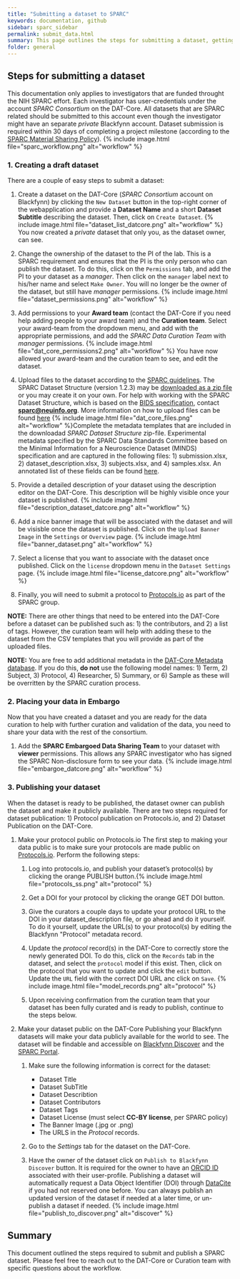 ```yaml
---
title: "Submitting a dataset to SPARC"
keywords: documentation, github
sidebar: sparc_sidebar
permalink: submit_data.html
summary: This page outlines the steps for submitting a dataset, getting the data curated, releasing the data under embargo, and eventually making the data publicly available. 
folder: general
---
```


## Steps for submitting a dataset

This documentation only applies to investigators that are funded throught the NIH SPARC effort. Each investigator has user-credentials under the account *SPARC Consortium* on the DAT-Core. All datasets that are SPARC related should be submitted to this account even though the investigator might have an separate *private* Blackfynn account. Dataset submission is required within 30 days of completing a project milestone (according to the [SPARC Material Sharing Policy](https://commonfund.nih.gov/sparc/materialsharing)). {% include image.html file="sparc_workflow.png" alt="workflow" %}


### 1. Creating a draft dataset
There are a couple of easy steps to submit a dataset:

1. Create a dataset on the DAT-Core (*SPARC Consortium* account on Blackfynn) by clicking the `New Dataset` button in the top-right corner of the webapplication and provide a **Dataset Name** and a short **Dataset Subtitle** describing the dataset. Then, click on `Create Dataset`. {% include image.html file="dataset_list_datcore.png" alt="workflow" %} You now created a *private* dataset that only you, as the dataset owner, can see.

2. Change the ownership of the dataset to the PI of the lab. This is a SPARC requirement and ensures that the PI is the only person who can publish the dataset. To do this, click on the `Permissions` tab, and add the PI to your dataset as a *manager*. Then click on the `manager` label next to his/her name and select `Make Owner`. You will no longer be the owner of the dataset, but still have *manager* permissions. {% include image.html file="dataset_permissions.png" alt="workflow" %}

3. Add permissions to your **Award team** (contact the DAT-Core if you need help adding people to your award team) and the **Curation team**. Select your award-team from the dropdown menu, and add with the appropriate permissions, and add the *SPARC Data Curation Team* with *manager* permissions. {% include image.html file="dat_core_permissions2.png" alt="workflow" %} You have now allowed your award-team and the curation team to see, and edit the dataset.

4. Upload files to the dataset according to the [SPARC guidelines](https://docs.google.com/presentation/d/1EQPn1FmANpPsFt3CguU-JOQVMMlJsNXluQAK_gb2qVg/edit#slide=id.p1).  The SPARC Dataset Structure (version 1.2.3) may be [downloaded as a zip file](https://github.com/SciCrunch/sparc-curation/releases/tag/dataset-template-1.2.3) or you may create it on your own. For help with working with the SPARC Dataset Structure, which is based on the [BIDS specification](http://bids.neuroimaging.io/), contact **sparc@neuinfo.org**. More information on how to upload files can be found [here](file_upload_dat_core.html) {% include image.html file="dat_core_files.png" alt="workflow" %}Complete the metadata templates that are included in the downloadad *SPARC Dataset Structure* zip-file. Experimental metadata specified by the SPARC Data Standards Committee based on the Minimal Information for a Neuroscience Dataset (MINDS) specification and are captured in the following files: 1) submission.xlsx, 2) dataset_description.xlsx, 3) subjects.xlsx, and 4) samples.xlsx. An annotated list of these fields can be found [here](https://docs.google.com/spreadsheets/d/1e61r3F2weausmBhqFK8RlYLviC3rya44so5m15mPRTw/edit#gid=108617967).

5. Provide a detailed description of your dataset using the description editor on the DAT-Core. This description will be highly visible once your dataset is published. {% include image.html file="description_dataset_datcore.png" alt="workflow" %} 

6. Add a nice banner image that will be associated with the dataset and will be visisble once the dataset is published. Click on the `Upload Banner Image` in the `Settings` or `Overview` page. {% include image.html file="banner_dataset.png" alt="workflow" %} 

7. Select a license that you want to associate with the dataset once published. Click on the `license` dropdown menu in the `Dataset Settings` page. {% include image.html file="license_datcore.png" alt="workflow" %} 

8. Finally, you will need to submit a protocol to [Protocols.io](https://docs.google.com/presentation/d/1WhoLvOVRIbCzu3x30Dd0O1cC09ZGT4g0IFOf4Eq7yfI/edit#slide=id.p) as part of the SPARC group. 

**NOTE:** There are other things that need to be entered into the DAT-Core before a dataset can be published such as: 1) the contributors, and 2) a list of tags. However, the curation team will help with adding these to the dataset from the CSV templates that you will provide as part of the uploaded files.

**NOTE:** You are free to add additional metadata in the [DAT-Core Metadata database](https://help.blackfynn.com/en/collections/1941429). If you do this, **do not** use the following model names: 1) Term, 2) Subject, 3) Protocol, 4) Researcher, 5) Summary, or 6) Sample as these will be overritten by the SPARC curation process. 


### 2. Placing your data in Embargo
Now that you have created a dataset and you are ready for the data curation to help with further curation and validation of the data, you need to share your data with the rest of the consortium.

1. Add the **SPARC Embargoed Data Sharing Team** to your dataset with **viewer** permissions. This allows any SPARC investigator who has signed the SPARC Non-disclosure form to see your data. {% include image.html file="embargoe_datcore.png" alt="workflow" %} 

### 3. Publishing your dataset
When the dataset is ready to be published, the dataset owner can publish the dataset and make it publicly available. There are two steps required for dataset publication: 1) Protocol publication on Protocols.io, and 2) Dataset Publication on the DAT-Core.


1. Make your protocol public on Protocols.io
The first step to making your data public is to make sure your protocols are made public on [Protocols.io](https://protocols.io). Perform the following steps:

    1. Log into protocols.io, and publish your dataset’s protocol(s) by clicking the orange PUBLISH button.{% include image.html file="protocols_ss.png" alt="protocol" %}

    2. Get a DOI for your protocol by clicking the orange GET DOI button.

    3. Give the curators a couple days to update your protocol URL to the DOI in your dataset_description file, or go ahead and do it yourself.  To do it yourself, update the URL(s) to your protocol(s) by editing the Blackfynn "Protocol" metadata record.

    3. Update the *protocol* record(s) in the DAT-Core to correctly store the newly generated DOI. To do this, click on the `Records` tab in the dataset, and select the `protocol` model if this exist. Then, click on the protocol that you want to update and click the `edit` button. Update the `URL` field with the correct DOI URL anc click on `Save`. {% include image.html file="model_records.png" alt="protocol" %}

    4. Upon receiving confirmation from the curation team that your dataset has been fully curated and is ready to publish, continue to the steps below.


2. Make your dataset public on the DAT-Core
Publishing your Blackfynn datasets will make your data publicly available for the world to see. The dataset will be findable and accessible on [Blackfynn Discover](https://discover.blackfynn.com) and the [SPARC Portal](https://data.sparc.science).

    1. Make sure the following information is correct for the dataset:

        - Dataset Title
        - Dataset SubTitle
        - Dataset Describtion
        - Dataset Contributors
        - Dataset Tags
        - Dataset License (must select **CC-BY license**, per SPARC policy)
        - The Banner Image (.jpg or .png)
        - The URLS in the *Protocol* records.

    2. Go to the *Settings* tab for the dataset on the DAT-Core.

    3. Have the owner of the dataset click on `Publish to Blackfynn Discover` button. It is required for the owner to have an [ORCID ID](https://orcid.org/) associated with their user-profile. Publishing a dataset will automatically request a Data Object Identifier (DOI) through [DataCite](https://datacite.org/) if you had not reserved one before. You can always publish an updated version of the dataset if needed at a later time, or un-publish a dataset if needed. {% include image.html file="publish_to_discover.png" alt="discover" %}

## Summary
This document outlined the steps required to submit and publish a SPARC dataset. Please feel free to reach out to the DAT-Core or Curation team with specific questions about the workflow. 


